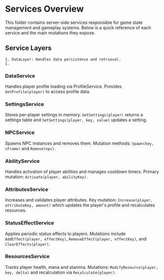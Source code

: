# Services Overview

This folder contains server-side services responsible for game state management and gameplay systems.
Below is a quick reference of each service and the main mutations they expose.

## Service Layers
    1. DataLayer: Handles data persistence and retrieval.
    1. 

### DataService

Handles player profile loading via ProfileService. Provides `GetProfile(player)` to access profile data.

### SettingsService

Stores per-player settings in memory. `GetSettings(player)` returns a settings table and `SetSettings(player, key, value)` updates a setting.

### NPCService

Spawns NPC instances and removes them. Mutation methods: `Spawn(key, cFrame)` and `Remove(npc)`.

### AbilityService

Handles activation of player abilities and manages cooldown timers. Primary mutation: `Activate(player, abilityKey)`.

### AttributesService

Increases and validates player attributes. Key mutation: `Increase(player, attributeKey, amount)` which updates the player's profile and recalculates resources.

### StatusEffectService

Applies periodic status effects to players. Mutations include `AddEffect(player, effectKey)`, `RemoveEffect(player, effectKey)`, and `ClearEffects(player)`.

### ResourcesService

Tracks player health, mana and stamina. Mutations: `ModifyResource(player, key, delta)` and recalculation via `Recalculate(player)`.
